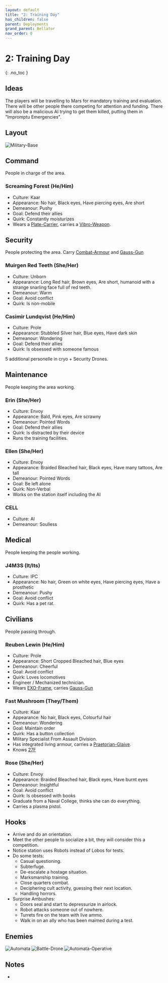 ```yaml
---
layout: default
title: "2: Training Day"
has_children: false
parent: Deployments
grand_parent: Bellator
nav_order: 0
---
```

# 2: Training Day
{: .no_toc }

## Ideas
The players will be travelling to Mars for mandatory training and evaluation. There will be other people there competing for attention and funding. There will also be a malicious AI trying to get them killed, putting them in "Impromptu Emergencies".

## Layout
![Military-Base](Game/Blocks/Military-Base)

## Command
People in charge of the area.

### Screaming Forest (He/Him)
* Culture: Kaar
* Appearance: No hair, Black eyes, Have piercing eyes, Are short 
* Demeanour: Pushy
* Goal: Defend their allies
* Quirk: Constantly moisturizes
* Wears a [Plate-Carrier](Game/Blocks/Plate-Carrier), carries a [Vibro-Weapon](Game/Blocks/Vibro-Weapon).
## Security
People protecting the area.
Carry [Combat-Armour](Game/Blocks/Combat-Armour) and [Gauss-Gun](Game/Blocks/Gauss-Gun)
### Muirgen Red Teeth (She/Her)
* Culture: Unborn
* Appearance: Long Red hair, Brown eyes, Are short, humanoid with a strange snarling face full of red teeth.
* Demeanour: Warm
* Goal: Avoid conflict
* Quirk: Is non-mobile

### Casimir Lundqvist (He/Him)
* Culture: Prole
* Appearance: Stubbled Silver hair, Blue eyes, Have dark skin 
* Demeanour: Wondering
* Goal: Defend their allies
* Quirk: Is obsessed with someone famous

5 additional personelle in cryo + Security Drones.
## Maintenance
People keeping the area working.
### Erin (She/Her)
* Culture: Envoy
* Appearance: Bald, Pink eyes, Are scrawny 
* Demeanour: Pointed Words
* Goal: Defend their allies
* Quirk: Is distracted by their device
* Runs the training facilities.

### Ellen (She/Her)
* Culture: Envoy
* Appearance: Braided Bleached hair, Black eyes, Have many tattoos, Are tall 
* Demeanour: Pointed Words
* Goal: Be left alone
* Quirk: Non-Verbal
* Works on the station itself including the AI

### CELL
* Culture: AI
* Demeanour: Soulless

## Medical
People keeping the people working.

### J4M3S (It/Its)
* Culture: IPC
* Appearance: No hair, Green on white eyes, Have piercing eyes, Have a prosthetic 
* Demeanour: Pushy
* Goal: Avoid conflict
* Quirk: Has a pet rat.
## Civilians
People passing through.

### Reuben Lewin (He/Him)
* Culture: Prole
* Appearance: Short Cropped Bleached hair, Blue eyes
* Demeanour: Cheerful
* Goal: Avoid conflict
* Quirk: Loves locomotives
* Engineer / Mechanized technician. 
* Wears [EXO-Frame](Game/Blocks/EXO-Frame), carries [Gauss-Gun](Game/Blocks/Gauss-Gun)

### Fast Mushroom (They/Them)
* Culture: Kaar
* Appearance: No hair, Black eyes, Colourful hair 
* Demeanour: Wondering
* Goal: Maintain order
* Quirk: Has a button collection
* Military Specialist From Assault Division.
* Has integrated living armour, carries a [Praetorian-Glaive](Game/Blocks/Praetorian-Glaive).
* Knows [27F](Game/Bellator/Players/27F)

### Rose (She/Her)
* Culture: Envoy
* Appearance: Braided Bleached hair, Black eyes, Have burnt eyes 
* Demeanour: Insightful
* Goal: Avoid conflict
* Quirk: Is obsessed with books
* Graduate from a Naval College, thinks she can do everything.
* Carries a plasma pistol.
## Hooks
* Arrive and do an orientation.
* Meet the other people to socialize a bit, they will consider this a competition.
* Notice station uses Robots instead of Lobos for tests.
* Do some tests:
	* Casual questioning.
	* Subterfuge. 
	* De-escalate a hostage situation.
	* Marksmanship training.
	* Close quarters combat.
	* Deciphering cult activity, guessing their next location.
	* Handling horrors.
* Surprise Ambushes:
	* Doors seal and start to depressurize in airlock.
	* Robot attacks someone out of nowhere.
	* Turrets fire on the team with live ammo. 
	* Walk in on an ally who has been maimed during a test.

## Enemies
![Automata](Game/Creatures/Automata)
![Battle-Drone](Game/Creatures/Battle-Drone)
![Automata-Operative](Game/Creatures/Automata-Operative)
## Notes
* 